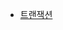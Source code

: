 - [트랜잭션](https://github.com/imkh817/database-spring/blob/master/src/main/resources/%ED%8A%B8%EB%9E%9C%EC%9E%AD%EC%85%98.md)